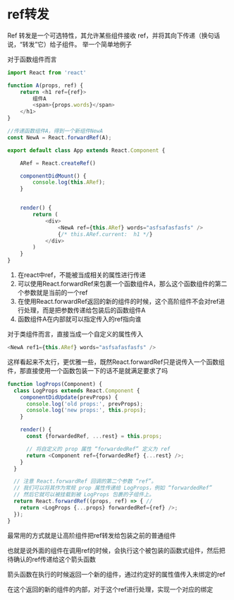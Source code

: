 # ref转发
Ref 转发是一个可选特性，其允许某些组件接收 ref，并将其向下传递（换句话说，“转发”它）给子组件。
举一个简单地例子

对于函数组件而言

```js
import React from 'react'

function A(props, ref) {
    return <h1 ref={ref}>
        组件A
        <span>{props.words}</span>
    </h1>
}

//传递函数组件A，得到一个新组件NewA
const NewA = React.forwardRef(A);

export default class App extends React.Component {

    ARef = React.createRef()

    componentDidMount() {
        console.log(this.ARef);
    }


    render() {
        return (
            <div>
                <NewA ref={this.ARef} words="asfsafasfasfs" />
                {/* this.ARef.current:  h1 */}
            </div>
        )
    }
}
```

1. 在react中ref，不能被当成相关的属性进行传递
2. 可以使用React.forwardRef来包裹一个函数组件A，那么这个函数组件的第二个参数就是当前的一个ref
3. 在使用React.forwardRef返回的新的组件的时候，这个高阶组件不会对ref进行处理，而是把参数传递给包装后的函数组件A
4. 函数组件A在内部就可以指定传入的ref指向谁

对于类组件而言，直接当成一个自定义的属性传入

```js
<NewA ref1={this.ARef} words="asfsafasfasfs" />
```

这样看起来不太行，更优雅一些，既然React.forwardRef只是说传入一个函数组件，那直接使用一个函数包装一下的话不是就满足要求了吗

```js
function logProps(Component) {
  class LogProps extends React.Component {
    componentDidUpdate(prevProps) {
      console.log('old props:', prevProps);
      console.log('new props:', this.props);
    }

    render() {
      const {forwardedRef, ...rest} = this.props;

      // 将自定义的 prop 属性 “forwardedRef” 定义为 ref
      return <Component ref={forwardedRef} {...rest} />;
    }
  }

  // 注意 React.forwardRef 回调的第二个参数 “ref”。
  // 我们可以将其作为常规 prop 属性传递给 LogProps，例如 “forwardedRef”
  // 然后它就可以被挂载到被 LogProps 包裹的子组件上。
  return React.forwardRef((props, ref) => { // 
    return <LogProps {...props} forwardedRef={ref} />;
  });
}
```
最常用的方式就是让高阶组件把ref转发给包装之前的普通组件

也就是说外面的组件在调用ref的时候，会执行这个被包装的函数式组件，然后把待确认的ref传递给这个箭头函数

箭头函数在执行的时候返回一个新的组件，通过约定好的属性值传入未绑定的ref

在这个返回的新的组件的内部，对于这个ref进行处理，实现一个对应的绑定

